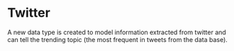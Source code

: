 # Twitter
A new data type is created to model information extracted from twitter and can tell the trending topic (the most frequent in tweets from the data base).
